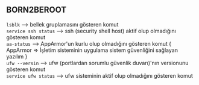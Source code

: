 ## BORN2BEROOT ## 

`lsblk` --> bellek gruplamasını gösteren komut<br>
`service ssh status` --> ssh (security shell host) aktif olup olmadığını gösteren komut <br>
`aa-status` --> AppArmor'un kurlu olup olmadığını gösteren komut { AppArmor => İşletim sisteminin uygulama sistem güvenliğini sağlayan yazılım } <br>
`ufw --versin` --> ufw (portlardan sorumlu güvenlik duvarı)'nın versionunu gösteren komut <br>
`service ufw status` --> ufw sisteminin aktif olup olmadığını gösteren komut 

